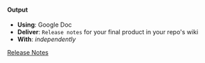 #### Output
- **Using**: Google Doc
- **Deliver**: `Release notes` for your final product in your repo's wiki
- **With**: *independently*

[Release Notes](https://github.com/andela-pessien/inverted-index/wiki/Release-Notes-(v1.0))